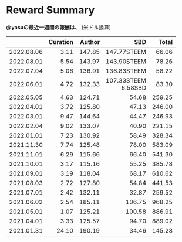 # Reward Summary

**@yasuの最近一週間の報酬は、**
(米ドル換算)

||Curation|Author|SBD|Total|
|---|---:|---:|---:|---:|
|2022.08.06|3.11|147.85|147.77STEEM|66.06|
|2022.08.01|5.54|143.97|143.90STEEM|78.26|
|2022.07.04|5.06|136.91|136.83STEEM|58.22|
|2022.06.01|4.72|132.33|107.33STEEM<br/>6.58SBD|83.30|
|2022.05.05|4.63|124.71|54.68|259.25|
|2022.04.01|3.72|125.80|47.13|246.00|
|2022.03.01|9.47|144.64|44.47|246.93|
|2022.02.04|9.02|133.07|40.90|221.15|
|2022.01.01|7.23|130.92|58.49|328.34|
|2021.11.30|7.74|125.48|78.00|583.09|
|2021.11.01|6.29|115.66|66.40|541.30|
|2021.10.01|3.17|115.16|55.25|385.78|
|2021.09.01|3.19|118.04|68.17|610.62|
|2021.08.03|2.72|127.80|54.84|441.53|
|2021.07.01|2.42|132.11|32.87|259.52|
|2021.06.02|2.54|185.11|106.75|968.25|
|2021.05.01|1.07|125.21|100.58|886.91|
|2021.04.01|3.33|125.57|94.70|889.02|
|2021.01.31|24.10|190.19|34.46|145.28|

